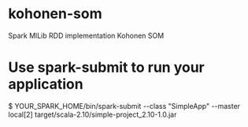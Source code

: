 # kohonen-som
Spark MlLib RDD implementation Kohonen SOM 

# Use spark-submit to run your application
$ YOUR_SPARK_HOME/bin/spark-submit --class "SimpleApp" --master local[2] target/scala-2.10/simple-project_2.10-1.0.jar
